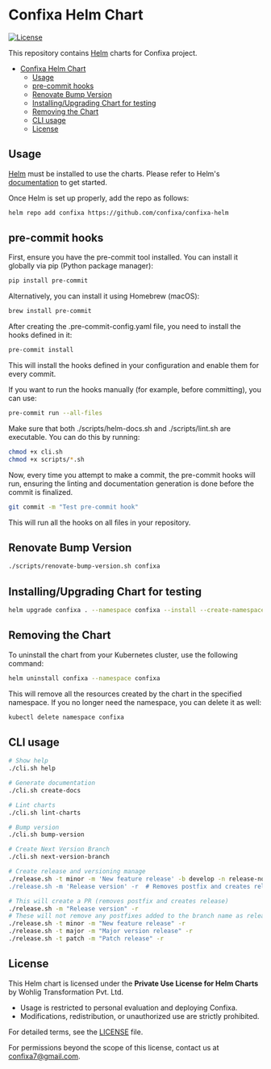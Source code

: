 # Confixa Helm Chart

[![License](https://img.shields.io/badge/license-Private%20Use-blue)](./LICENSE)

This repository contains [Helm](https://helm.sh/) charts for Confixa project.

- [Confixa Helm Chart](#confixa-helm-chart)
  - [Usage](#usage)
  - [pre-commit hooks](#pre-commit-hooks)
  - [Renovate Bump Version](#renovate-bump-version)
  - [Installing/Upgrading Chart for testing](#installingupgrading-chart-for-testing)
  - [Removing the Chart](#removing-the-chart)
  - [CLI usage](#cli-usage)
  - [License](#license)

## Usage

[Helm](https://helm.sh/) must be installed to use the charts. Please refer to Helm's [documentation](https://helm.sh/docs/) to get started.

Once Helm is set up properly, add the repo as follows:

```bash
helm repo add confixa https://github.com/confixa/confixa-helm
```

## pre-commit hooks

First, ensure you have the pre-commit tool installed. You can install it globally via pip (Python package manager):

```bash
pip install pre-commit
```

Alternatively, you can install it using Homebrew (macOS):

```bash
brew install pre-commit
```

After creating the .pre-commit-config.yaml file, you need to install the hooks defined in it:

```bash
pre-commit install
```

This will install the hooks defined in your configuration and enable them for every commit.

If you want to run the hooks manually (for example, before committing), you can use:

```bash
pre-commit run --all-files
```

Make sure that both ./scripts/helm-docs.sh and ./scripts/lint.sh are executable. You can do this by running:

```bash
chmod +x cli.sh
chmod +x scripts/*.sh
```

Now, every time you attempt to make a commit, the pre-commit hooks will run, ensuring the linting and documentation generation is done before the commit is finalized.

```bash
git commit -m "Test pre-commit hook"
```

This will run all the hooks on all files in your repository.

## Renovate Bump Version

```bash
./scripts/renovate-bump-version.sh confixa
```

## Installing/Upgrading Chart for testing

```bash
helm upgrade confixa . --namespace confixa --install --create-namespace
```

## Removing the Chart

To uninstall the chart from your Kubernetes cluster, use the following command:

```bash
helm uninstall confixa --namespace confixa
```

This will remove all the resources created by the chart in the specified namespace. If you no longer need the namespace, you can delete it as well:

```bash
kubectl delete namespace confixa
```

## CLI usage

```bash
# Show help
./cli.sh help

# Generate documentation
./cli.sh create-docs

# Lint charts
./cli.sh lint-charts

# Bump version
./cli.sh bump-version

# Create Next Version Branch
./cli.sh next-version-branch

# Create release and versioning manage
./release.sh -t minor -m 'New feature release' -b develop -n release-notes.md -r -p beta"
./release.sh -m 'Release version' -r  # Removes postfix and creates release"

# This will create a PR (removes postfix and creates release)
./release.sh -m "Release version" -r
# These will not remove any postfixes added to the branch name as release
./release.sh -t minor -m "New feature release" -r
./release.sh -t major -m "Major version release" -r
./release.sh -t patch -m "Patch release" -r
```

## License

This Helm chart is licensed under the **Private Use License for Helm Charts** by Wohlig Transformation Pvt. Ltd.

- Usage is restricted to personal evaluation and deploying Confixa.
- Modifications, redistribution, or unauthorized use are strictly prohibited.

For detailed terms, see the [LICENSE](./LICENSE) file.

For permissions beyond the scope of this license, contact us at [confixa7@gmail.com](mailto:confixa7@gmail.com).
